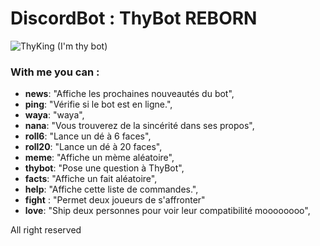 # DiscordBot : ThyBot REBORN

![ThyKing](https://user-images.githubusercontent.com/73226823/211423713-9d9cf464-8400-4f1f-8f7a-64bef80420fc.jpg)
(I'm thy bot)

### With me you can :

- **news**: "Affiche les prochaines nouveautés du bot",
- **ping**: "Vérifie si le bot est en ligne.",
- **waya**: "waya",
- **nana**: "Vous trouverez de la sincérité dans ses propos",
- **roll6**: "Lance un dé à 6 faces",
- **roll20**: "Lance un dé à 20 faces",
- **meme**: "Affiche un mème aléatoire",
- **thybot**: "Pose une question à ThyBot",
- **facts**: "Affiche un fait aléatoire",
- **help**: "Affiche cette liste de commandes.",
- **fight** : "Permet deux joueurs de s'affronter"
- **love**: "Ship deux personnes pour voir leur compatibilité moooooooo",

All right reserved
